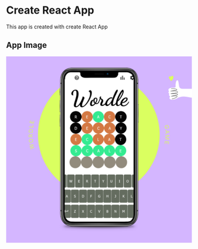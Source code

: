 # Create React App

This app is created with create React App

## App Image

![Demo image](./src/assets/appView.png)
